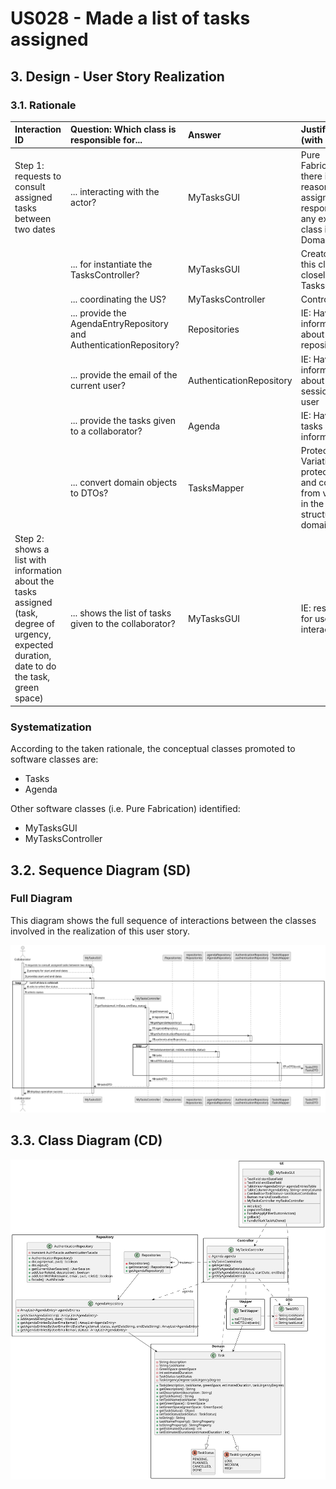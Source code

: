 # US028 - Made a list of tasks assigned

## 3. Design - User Story Realization

### 3.1. Rationale


| Interaction ID                                                                                                                                     | Question: Which class is responsible for...                         | Answer                   | Justification (with patterns)                                                                                    |
|:---------------------------------------------------------------------------------------------------------------------------------------------------|:--------------------------------------------------------------------|:-------------------------|:-----------------------------------------------------------------------------------------------------------------|
| Step 1: requests to consult assigned tasks between two dates 		                                                                                    | 	... interacting with the actor?                                    | MyTasksGUI               | Pure Fabrication: there is no reason to assign this responsibility to any existing class in the Domain Model.    |
|                                                                                                                                                    | ... for instantiate the TasksController?                            | MyTasksGUI               | Creator(rule 3): this class uses closely the TasksController.                                                    |
| 			  		                                                                                                                                            | 	... coordinating the US?                                           | MyTasksController        | Controller                                                                                                       |
|                                                                                                                                                    | ... provide the AgendaEntryRepository and AuthenticationRepository? | Repositories             | IE: Have the information about all the repositories                                                              |
|                                                                                                                                                    | ... provide the email of the current user?                          | AuthenticationRepository | IE: Have all the information about the session of the user                                                       |
|                                                                                                                                                    | ... provide the tasks given to a collaborator?                      | Agenda                   | IE: Have all the tasks information                                                                               |
|                                                                                                                                                    | ... convert domain objects to DTOs?                                 | TasksMapper              | Protected Variations: protects the UI and controller from variations in the internal structure of domain objects |
| Step 2: shows a list with information about the tasks assigned (task, degree of urgency, expected duration, date to do the task, green space)   		 | ... shows the list of tasks given to the collaborator? 							      | MyTasksGUI               | IE: responsible for user interaction.                                                                            |

### Systematization ##

According to the taken rationale, the conceptual classes promoted to software classes are:

* Tasks
* Agenda

Other software classes (i.e. Pure Fabrication) identified:

* MyTasksGUI
* MyTasksController


## 3.2. Sequence Diagram (SD)

### Full Diagram

This diagram shows the full sequence of interactions between the classes involved in the realization of this user story.

![Sequence Diagram - Full](svg/us28-sequence-diagram-full.svg)

## 3.3. Class Diagram (CD)

![Class Diagram](svg/us28-class-diagram.svg)

